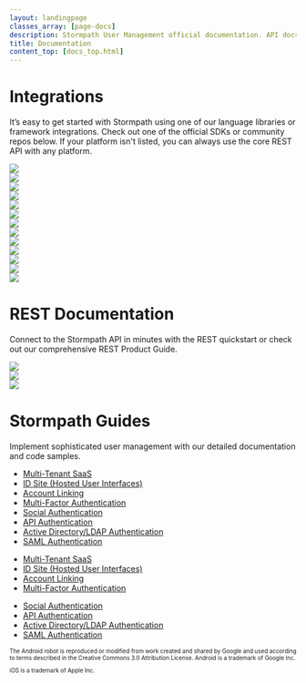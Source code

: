 ```yaml
---
layout: landingpage
classes_array: [page-docs]
description: Stormpath User Management official documentation. API docs in REST, Node.js, Java and Python plus feature guides.
title: Documentation
content_top: [docs_top.html]
---
```


<div class="homepage">
  <div class="container">
    <div class="row">
      <div class="col-xs-12 col-sm-12 col-md-12">
        <h1>Integrations</h1>
        <p>It’s easy to get started with Stormpath using one of our language libraries or framework integrations. Check out one of the official SDKs or community repos below.  If your platform isn't listed, you can always use the core REST API with any platform.</p>
        <div class="row">
          <div class="col-xs-6 col-sm-4 col-md-3">
            <a href="/nodejs/"><img class="img" src="/images/landingpage/homepage/buttons-homepage-node.jpg"></a>
          </div>
          <div class="col-xs-6 col-sm-4 col-md-3">
            <a href="/java/"><img class="img" src="/images/landingpage/homepage/buttons-homepage-java.jpg"></a>
          </div>
          <div class="col-xs-6 col-sm-4 col-md-3">
            <a href="https://github.com/stormpath/stormpath-sdk-angularjs/"><img class="img-responsive" src="/images/landingpage/homepage/buttons-homepage-angular.jpg"></a>
          </div>
          <div class="col-xs-6 col-sm-4 col-md-3">
            <a href="/python/"><img class="img" src="/images/landingpage/homepage/buttons-homepage-python.jpg "></a>
          </div>
          <div class="col-xs-6 col-sm-4 col-md-3">
            <a href="/ruby/product-guide/latest/"><img class="img-responsive" src="/images/landingpage/homepage/buttons-homepage-ruby.jpg"></a>
          </div>
          <div class="col-xs-6 col-sm-4 col-md-3">
            <a href="/php/"><img class="img-responsive" src="/images/landingpage/homepage/buttons-homepage-php.jpg"></a>
          </div>
          <div class="col-xs-6 col-sm-4 col-md-3">
            <a href="https://github.com/jarias/stormpath-sdk-go/"><img class="img-responsive" src="/images/landingpage/homepage/buttons-homepage-go.jpg"></a>
          </div>
          <div class="col-xs-6 col-sm-4 col-md-3">
            <a href="https://github.com/stormpath/stormpath-mod-authnz-external/"><img class="img-responsive" src="/images/landingpage/homepage/buttons-homepage-apache.jpg"></a>
          </div>
          <div class="col-xs-6 col-sm-4 col-md-3">
            <a href="/dotnet/"><img class="img-responsive" src="/images/landingpage/homepage/buttons-homepage-dotnet.jpg"></a>
          </div>
          <div class="col-xs-6 col-sm-4 col-md-3">
            <a href="https://github.com/stormpath/stormpath-sdk-react"><img class="img-responsive" src="/images/landingpage/homepage/buttons-homepage-react.jpg"></a>
          </div>
          <div class="col-xs-6 col-sm-4 col-md-3">
            <a href="/ios/"><img class="img-responsive" src="/images/landingpage/homepage/buttons-homepage-ios.jpg"></a>
          </div>
          <div class="col-xs-6 col-sm-4 col-md-3">
            <a href="/android/"><img class="img-responsive" src="/images/landingpage/homepage/buttons-homepage-android.jpg"></a>
          </div>
          <div class="col-xs-6 col-sm-4 col-md-3">
            <a href="https://github.com/stormpath/stormpath-nginx"><img class="img-responsive" src="/images/landingpage/homepage/buttons-homepage-nginx.jpg"></a>
          </div>
        </div>
      </div>
    </div>
  </div>

  <div class="container">
    <div class="row">
      <div class="col-xs-12">
        <h1>REST Documentation</h1>
        <p>Connect to the Stormpath API in minutes with the REST quickstart or check out our comprehensive REST Product Guide.</p>
        <div class="row">
          <div class="col-xs-6 col-sm-4 col-md-3">
            <a href="/rest/product-guide/latest/quickstart.html"><img class="img-responsive" src="/images/landingpage/homepage/buttons-homepage-rest-quick.jpg"></a>
          </div>
          <div class="col-xs-6 col-sm-4 col-md-3">
            <a href="/rest/product-guide/latest/"><img class="img-responsive" src="/images/landingpage/homepage/buttons-homepage-rest-product.jpg"></a>
          </div>
          <div class="col-xs-6 col-sm-4 col-md-3">
            <a href="/rest/product-guide/latest/errors.html"><img class="img-responsive" src="/images/landingpage/homepage/buttons-homepage-rest-error.jpg"></a>
          </div>
        </div>
      </div>
    </div>
  </div>

  <div class="container">
    <div class="row">
      <div class="col-xs-12">
        <h1>Stormpath Guides</h1>
        <p>Implement sophisticated user management with our detailed documentation and code samples.</p>
        <div class="row">
          <div class="col-xs-12 visible-xs">
            <ul class="fa-ul">
              <li><i class="fa-li fa fa-users"></i><a href="/rest/product-guide/latest/multitenancy.html">Multi-Tenant SaaS</a></li>
              <li><i class="fa-li fa fa-bookmark-o"></i><a href="/rest/product-guide/latest/idsite.html">ID Site (Hosted User Interfaces)</a></li>
              <li><i class="fa-li fa fa-link"></i><a href="/rest/product-guide/latest/accnt_mgmt.html#account-linking">Account Linking</a></li>
              <li><i class="fa-li fa fa-mobile"></i><a href="/rest/product-guide/latest/auth_n.html#using-multi-factor-authentication">Multi-Factor Authentication</a></li>
              <li><i class="fa-li fa fa-facebook"></i><a href="/rest/product-guide/latest/auth_n.html#how-social-authentication-works">Social Authentication</a></li>
              <li><i class="fa-li fa fa-cogs"></i><a href="/rest/product-guide/latest/auth_n.html#">API Authentication</a></li>
              <li><i class="fa-li fa fa-cloud"></i><a href="/rest/product-guide/latest/auth_n.html#authenticating-against-an-ldap-directory">Active Directory/LDAP Authentication</a></li>
              <li><i class="fa-li fa fa-sitemap"></i><a href="/console/product-guide/latest/appendix-saml.html">SAML Authentication</a></li>
            </ul>
          </div>
          <div class="col-sm-4 hidden-xs">
            <ul class="fa-ul">
              <li><i class="fa-li fa fa-users"></i><a href="/rest/product-guide/latest/multitenancy.html">Multi-Tenant SaaS</a></li>
              <li><i class="fa-li fa fa-bookmark-o"></i><a href="/rest/product-guide/latest/idsite.html">ID Site (Hosted User Interfaces)</a></li>
              <li><i class="fa-li fa fa-link"></i><a href="/rest/product-guide/latest/accnt_mgmt.html#account-linking">Account Linking</a></li>
              <li><i class="fa-li fa fa-mobile"></i><a href="/rest/product-guide/latest/auth_n.html#using-multi-factor-authentication">Multi-Factor Authentication</a></li>
            </ul>
          </div>
          <div class="col-sm-6 hidden-xs">
            <ul class="fa-ul">
              <li><i class="fa-li fa fa-facebook"></i><a href="/rest/product-guide/latest/auth_n.html#how-social-authentication-works">Social Authentication</a></li>
              <li><i class="fa-li fa fa-cogs"></i><a href="/rest/product-guide/latest/auth_n.html#">API Authentication</a></li>
              <li><i class="fa-li fa fa-cloud"></i><a href="/rest/product-guide/latest/auth_n.html#authenticating-against-an-ldap-directory">Active Directory/LDAP Authentication</a></li>
              <li><i class="fa-li fa fa-sitemap"></i><a href="/console/product-guide/latest/appendix-saml.html">SAML Authentication</a></li>
            </ul>
          </div>
        </div>
      </div>
    </div>
  </div>
</div>

<div class="container" style="font-size: 10px;">
  <div class="col-md-12 trademarks">
    <p>The Android robot is reproduced or modified from work created and shared by Google and used according to terms described in the Creative Commons 3.0 Attribution License. Android is a trademark of Google Inc.</p>
    <p>iOS is a trademark of Apple Inc.</p>
  </div>
</div>
<!-- block__no_wrapper -->
<!-- region__no_wrapper -->
